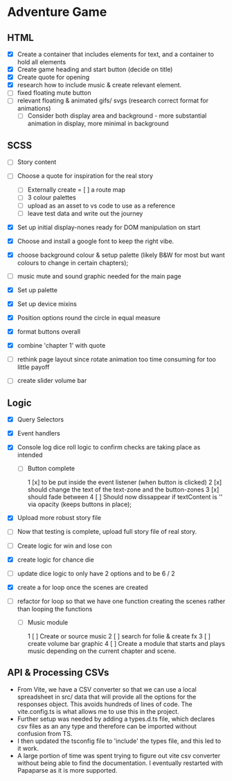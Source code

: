 # Adventure Game

## HTML

- [x] Create a container that includes elements for text, and a container to hold all elements
- [x] Create game heading and start button (decide on title)
- [x] Create quote for opening
- [x] research how to include music & create relevant element.
- [ ] fixed floating mute button
- [ ] relevant floating & animated gifs/ svgs (research correct format for animations)
  - [ ] Consider both display area and background - more substantial animation in display, more minimal in background

## SCSS

- [ ] Story content
- [ ] Choose a quote for inspiration for the real story

  - [ ] Externally create
        = [ ] a route map
  - [ ] 3 colour palettes
  - [ ] upload as an asset to vs code to use as a reference
  - [ ] leave test data and write out the journey

- [x] Set up initial display-nones ready for DOM manipulation on start
- [x] Choose and install a google font to keep the right vibe.
- [x] choose background colour & setup palette (likely B&W for most but want colours to change in certain chapters);
- [ ] music mute and sound graphic needed for the main page
- [x] Set up palette
- [x] Set up device mixins
- [x] Position options round the circle in equal measure
- [x] format buttons overall
- [x] combine 'chapter 1' with quote
- [ ] rethink page layout since rotate animation too time consuming for too little payoff
- [ ] create slider volume bar

## Logic

- [x] Query Selectors
- [x] Event handlers
- [x] Console log dice roll logic to confirm checks are taking place
      as intended

  - [ ] Button complete

    1 [x] to be put inside the event listener (when button is clicked)
    2 [x] should change the text of the text-zone and the button-zones
    3 [x] should fade between
    4 [ ] Should now dissappear if textContent is '' via opacity (keeps buttons in place);

- [x] Upload more robust story file
- [ ] Now that testing is complete, upload full story file of real story.
- [ ] Create logic for win and lose con
- [x] create logic for chance die
- [ ] update dice logic to only have 2 options and to be 6 / 2
- [x] create a for loop once the scenes are created
- [ ] refactor for loop so that we have one function creating the scenes rather than looping the functions

  - [ ] Music module

    1 [ ] Create or source music
    2 [ ] search for folie & create fx
    3 [ ] create volume bar graphic
    4 [ ] Create a module that starts and plays music depending on the current chapter and scene.

## API & Processing CSVs

- From Vite, we have a CSV converter so that we can use a local spreadsheet in src/ data that will provide all the options for the responses object. This avoids hundreds of lines of code.
  The vite.config.ts is what allows me to use this in the project.
- Further setup was needed by adding a types.d.ts file, which declares csv files as an any type and therefore can be imported without confusion from TS.
- I then updated the tsconfig file to 'include' the types file, and this led to it work.
- A large portion of time was spent trying to figure out vite csv converter without being able to find the documentation. I eventually restarted with Papaparse as it is more supported.
